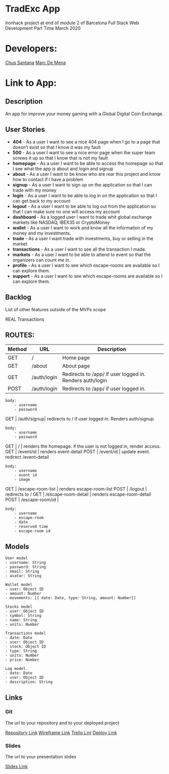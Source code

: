 # TradExc App

Ironhack project at end of module 2 of Barcelona Full Stack Web Development Part Time March 2020

# Developers:

[Chus Santana](https://www.linkedin.com/in/chusantana/)
[Marc De Mena](https://www.linkedin.com/in/mdemena/)

# Link to App:

## Description

An app for improve your money gaming with a Global Digital Coin Exchange.

## User Stories

- **404** - As a user I want to see a nice 404 page when I go to a page that doesn’t exist so that I know it was my fault
- **500** - As a user I want to see a nice error page when the super team screws it up so that I know that is not my fault
- **homepage** - As a user I want to be able to access the homepage so that I see what the app is about and login and signup
- **about** - As a user I want to be know who are rear this project and know how to contact if I have a problem
- **signup** - As a user I want to sign up on the application so that I can trade with my money
- **login** - As a user I want to be able to log in on the application so that I can get back to my account
- **logout** - As a user I want to be able to log out from the application so that I can make sure no one will access my account
- **dashboard** - As a logged user I want to trade whit global exchange markets like NASDAQ, IBEX35 or CryptoMoney
- **wallet** - As a user I want to work and know all the information of my money and my investments.
- **trade** - As a user I want trade with investments, buy or selling in the market.
- **transactions** - As a user I want to see all the transaction I made.
- **markets** - As a user I want to be able to attend to event so that the organizers can count me in.
- **profile** - As a user I want to see which escape-rooms are available so I can explore them.
- **support** - As a user I want to see which escape-rooms are available so I can explore them.

## Backlog

List of other features outside of the MVPs scope

REAL Transactions

## ROUTES:

| Method | URL         | Description                                              |
| ------ | ----------- | -------------------------------------------------------- |
| GET    | /           | Home page                                                |
| GET    | /about      | About page                                               |
| GET    | /auth/login | Redirects to /app/ if user logged in. Renders auth/login |
| POST   | /auth/login | Redirects to /app/ if user logged in.                    |

```
body:
    - username
    - password
```

GET | /auth/signup| redirects to / if user logged in. Renders auth/signup

```
body:
    - username
    - password
```

GET | / | renders the homepage. if the user is not logged in, render access.
GET | /event/id | renders event-detail
POST | /event/id | update event. redirect /event-detail

```
body:
    - username
    - event id
    - image
```

GET | /escape-room-list | renders escape-room-list
POST | /logout | redirects to /
GET | /escape-room-detail | renders escape-room-detail
POST | /escape-room/id |

```
body:
    - username
    - escape-room
    - date
    - reserved time
    - escape-room id
```

## Models

```
User model
- username: String
- password: String
- email: String
- avatar: String
```

```
Wallet model
- user: Object ID
- amount: Number
- movements: [{ date: Date, type: String, amount: Number}]
```

```
Stocks model
- user: Object ID
- symbol: String
- name: String
- units: Number
```

```
Transactions model
- date: Date
- user: Object ID
- stock: Object ID
- type: String
- units: Number
- price: Number
```

```
Log model
- date: Date
- user: Object ID
- description: String
```

## Links

### Git

The url to your repository and to your deployed project

[Repository Link](https://github.com/mdemena/project-tradexc)
[Wireframe Link](https://excalidraw.com/#room=6c51c435333ae206c22e,ndG86DZm6bAAMowyCLuXDw)
[Trello Linl](https://trello.com/b/rCNCcPCD/tradexc)
[Deploy Link](https://tradexc.herokuapp.com/)

### Slides

The url to your presentation slides

[Slides Link](http://slides.com)

```

```
